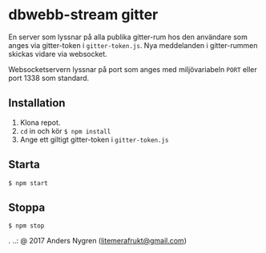 # dbwebb-stream gitter

En server som lyssnar på alla publika gitter-rum hos den användare som anges via gitter-token i `gitter-token.js`. Nya meddelanden i gitter-rummen skickas vidare via websocket.

Websocketservern lyssnar på port som anges med miljövariabeln `PORT` eller port 1338 som standard.

## Installation
1. Klona repot.
2. `cd` in och kör `$ npm install`
3. Ange ett giltigt gitter-token i `gitter-token.js`

## Starta
`$ npm start`

## Stoppa
`$ npm stop`

 .
..:  @ 2017 Anders Nygren (litemerafrukt@gmail.com)
```
